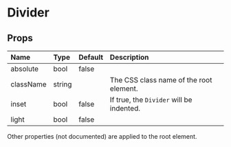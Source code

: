 Divider
=======



Props
-----


| Name | Type | Default | Description |
|:-----|:-----|:-----|:-----|
| absolute | bool | false |   |
| className | string |  |  The CSS class name of the root element. |
| inset | bool | false |  If true, the `Divider` will be indented. |
| light | bool | false |   |

Other properties (not documented) are applied to the root element.
